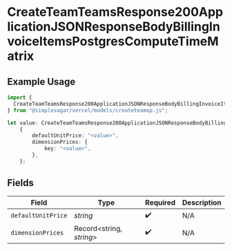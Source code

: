 # CreateTeamTeamsResponse200ApplicationJSONResponseBodyBillingInvoiceItemsPostgresComputeTimeMatrix

## Example Usage

```typescript
import {
  CreateTeamTeamsResponse200ApplicationJSONResponseBodyBillingInvoiceItemsPostgresComputeTimeMatrix,
} from "@simplesagar/vercel/models/createteamop.js";

let value: CreateTeamTeamsResponse200ApplicationJSONResponseBodyBillingInvoiceItemsPostgresComputeTimeMatrix =
    {
        defaultUnitPrice: "<value>",
        dimensionPrices: {
            key: "<value>",
        },
    };
```

## Fields

| Field                    | Type                     | Required                 | Description              |
| ------------------------ | ------------------------ | ------------------------ | ------------------------ |
| `defaultUnitPrice`       | *string*                 | :heavy_check_mark:       | N/A                      |
| `dimensionPrices`        | Record<string, *string*> | :heavy_check_mark:       | N/A                      |